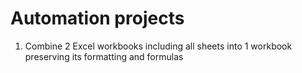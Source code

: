 # Automation projects 

1. Combine 2 Excel workbooks including all sheets into 1 workbook preserving its formatting and formulas 



